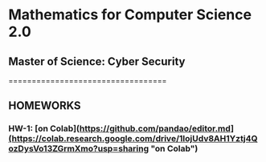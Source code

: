 # Mathematics for Computer Science 2.0
## Master of Science: Cyber Security
==================================



## HOMEWORKS

### HW-1: [on Colab](https://github.com/pandao/editor.md](https://colab.research.google.com/drive/1lojUdv8AH1Yztj4QozDysVo13ZGrmXmo?usp=sharing "on Colab")
